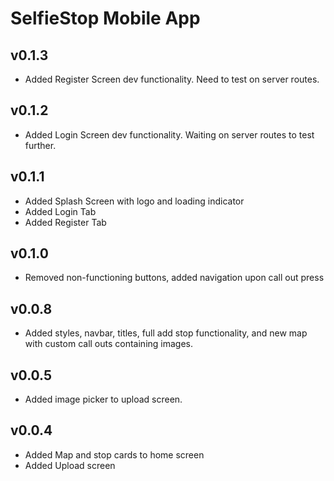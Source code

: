 # SelfieStop Mobile App

## v0.1.3

- Added Register Screen dev functionality. Need to test on server routes.

## v0.1.2

- Added Login Screen dev functionality. Waiting on server routes to test further.

## v0.1.1

- Added Splash Screen with logo and loading indicator
- Added Login Tab
- Added Register Tab

## v0.1.0

- Removed non-functioning buttons, added navigation upon call out press

## v0.0.8

- Added styles, navbar, titles, full add stop functionality, and new map with custom call outs containing images.

## v0.0.5

- Added image picker to upload screen.

## v0.0.4

- Added Map and stop cards to home screen
- Added Upload screen
